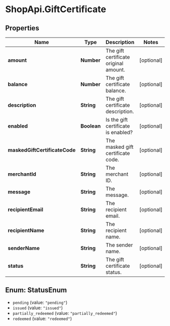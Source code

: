 # ShopApi.GiftCertificate

## Properties
Name | Type | Description | Notes
------------ | ------------- | ------------- | -------------
**amount** | **Number** | The gift certificate original amount. | [optional] 
**balance** | **Number** | The gift certificate balance. | [optional] 
**description** | **String** | The gift certificate description. | [optional] 
**enabled** | **Boolean** | Is the gift certificate is enabled? | [optional] 
**maskedGiftCertificateCode** | **String** | The masked gift certificate code. | [optional] 
**merchantId** | **String** | The merchant ID. | [optional] 
**message** | **String** | The message. | [optional] 
**recipientEmail** | **String** | The recipient email. | [optional] 
**recipientName** | **String** | The recipient name. | [optional] 
**senderName** | **String** | The sender name. | [optional] 
**status** | **String** | The gift certificate status. | [optional] 

<a name="StatusEnum"></a>
## Enum: StatusEnum

* `pending` (value: `"pending"`)
* `issued` (value: `"issued"`)
* `partially_redeemed` (value: `"partially_redeemed"`)
* `redeemed` (value: `"redeemed"`)

